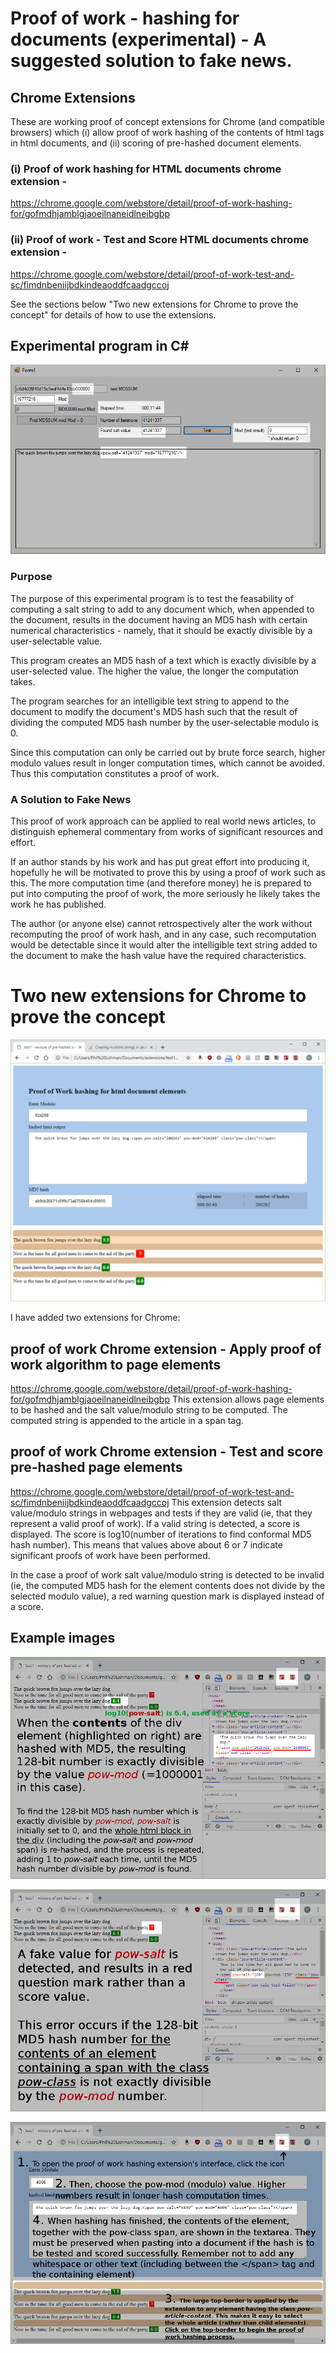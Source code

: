 # Proof of work - hashing for documents (experimental) - A suggested solution to fake news.

## Chrome Extensions
These are working proof of concept extensions for Chrome (and compatible browsers) which (i) allow proof of work hashing of the contents of html tags in html documents, and (ii) scoring of pre-hashed document elements.
### (i) Proof of work hashing for HTML documents chrome extension - 
https://chrome.google.com/webstore/detail/proof-of-work-hashing-for/gofmdhjamblgjaoeilnaneidlneibgbp
### (ii) Proof of work - Test and Score HTML documents chrome extension - 
https://chrome.google.com/webstore/detail/proof-of-work-test-and-sc/fimdnbeniijbdkindeaoddfcaadgccoj

See the sections below "Two new extensions for Chrome to prove the concept" for details of how to use the extensions.

## Experimental program in C#
![Preview1](./pow.png)

### Purpose
The purpose of this experimental program is to test the feasability of computing a salt string to add to any document which, when appended to the document, results in the document having an MD5 hash with certain numerical characteristics - namely, that it should be exactly divisible by a user-selectable value.

This program creates an MD5 hash of a text which is exactly divisible by a user-selected value. The higher the value, the longer the computation takes.

The program searches for an intelligible text string to append to the document to modify the document's MD5 hash such that the result of dividing the computed MD5 hash number by the user-selectable modulo is 0.

Since this computation can only be carried out by brute force search, higher modulo values result in longer computation times, which cannot be avoided. Thus this computation constitutes a proof of work.

### A Solution to Fake News
This proof of work approach can be applied to real world news articles, to distinguish ephemeral commentary from works of significant resources and effort.

If an author stands by his work and has put great effort into producing it, hopefully he will be motivated to prove this by using a proof of work such as this. The more computation time (and therefore money) he is prepared to put into computing the proof of work, the more seriously he likely takes the work he has published.

The author (or anyone else) cannot retrospectively alter the work without recomputing the proof of work hash, and in any case, such recomputation would be detectable since it would alter the intelligible text string added to the document to make the hash value have the required characteristics.

# Two new extensions for Chrome to prove the concept
![Preview2](<./chrome extensions/proof of work 4.png>)

I have added two extensions for Chrome: 
## proof of work Chrome extension - Apply proof of work algorithm to page elements
https://chrome.google.com/webstore/detail/proof-of-work-hashing-for/gofmdhjamblgjaoeilnaneidlneibgbp
This extension allows page elements to be hashed and the salt value/modulo string to be computed. The computed string is appended to the article in a span tag.

## proof of work Chrome extension - Test and score pre-hashed page elements
https://chrome.google.com/webstore/detail/proof-of-work-test-and-sc/fimdnbeniijbdkindeaoddfcaadgccoj
This extension detects salt value/modulo strings in webpages and tests if they are valid (ie, that they represent a valid proof of work). If a valid string is detected, a score is displayed. The score is log10(number of iterations to find conformal MD5 hash number). This means that values above about 6 or 7 indicate significant proofs of work have been performed.

In the case a proof of work salt value/modulo string is detected to be invalid (ie, the computed MD5 hash for the element contents does not divide by the selected modulo value), a red warning question mark is displayed instead of a score.

## Example images
![Preview3](<./chrome extensions/proof of work 1.png>)

![Preview4](<./chrome extensions/proof of work 2.png>)

![Preview5](<./chrome extensions/proof of work 3.png>)
